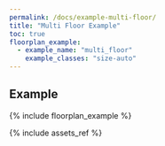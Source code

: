 ```yaml
---
permalink: /docs/example-multi-floor/
title: "Multi Floor Example"
toc: true
floorplan_example:
  - example_name: "multi_floor"
    example_classes: "size-auto"
---
```


## Example

{% include floorplan_example %}

{% include assets_ref %}

